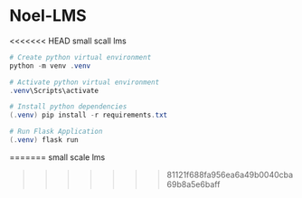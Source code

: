 # Noel-LMS
<<<<<<< HEAD
small scall lms
```powershell
# Create python virtual environment
python -m venv .venv

# Activate python virtual environment
.venv\Scripts\activate

# Install python dependencies
(.venv) pip install -r requirements.txt

# Run Flask Application
(.venv) flask run
```
=======
small scale lms
>>>>>>> 81121f688fa956ea6a49b0040cba69b8a5e6baff
